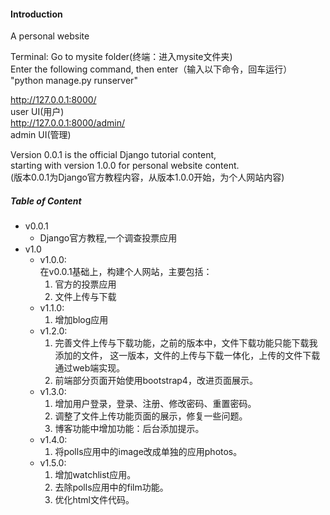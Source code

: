 #### Introduction

A personal website

Terminal: Go to mysite folder(终端：进入mysite文件夹)  
Enter the following command, then enter（输入以下命令，回车运行）  
"python manage.py runserver"
  
http://127.0.0.1:8000/  
user UI(用户)  
http://127.0.0.1:8000/admin/  
admin UI(管理)

Version 0.0.1 is the official Django tutorial content,  
starting with version 1.0.0 for personal website content.  
(版本0.0.1为Django官方教程内容，从版本1.0.0开始，为个人网站内容)


##### Table of Content
- v0.0.1  
    * Django官方教程,一个调查投票应用
- v1.0
    * v1.0.0:  
        在v0.0.1基础上，构建个人网站，主要包括：
        1. 官方的投票应用
        2. 文件上传与下载
    * v1.1.0:  
        1. 增加blog应用
    * v1.2.0:  
        1. 完善文件上传与下载功能，之前的版本中，文件下载功能只能下载我添加的文件，
        这一版本，文件的上传与下载一体化，上传的文件下载通过web端实现。 
        2. 前端部分页面开始使用bootstrap4，改进页面展示。        
    * v1.3.0:
        1. 增加用户登录，登录、注册、修改密码、重置密码。
        2. 调整了文件上传功能页面的展示，修复一些问题。
        3. 博客功能中增加功能：后台添加提示。
    * v1.4.0:
        1. 将polls应用中的image改成单独的应用photos。
    * v1.5.0:
        1. 增加watchlist应用。
        2. 去除polls应用中的film功能。
        3. 优化html文件代码。